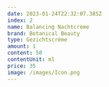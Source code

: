 ```yaml
---
date: 2023-01-24T22:32:07.385Z
index: 2
name: Balancing Nachtcrème
brand: Botanical Beauty
type: Gezichtscrème
amount: 1
content: 50
contentUnit: ml
price: 35
image: /images/Icon.png
---
```

